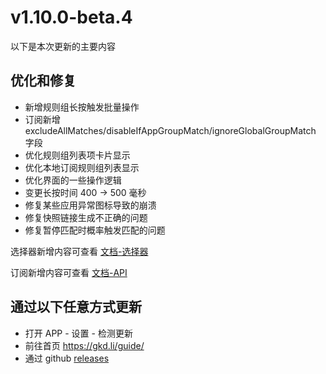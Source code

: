 # v1.10.0-beta.4

以下是本次更新的主要内容

## 优化和修复

- 新增规则组长按触发批量操作
- 订阅新增 excludeAllMatches/disableIfAppGroupMatch/ignoreGlobalGroupMatch 字段
- 优化规则组列表项卡片显示
- 优化本地订阅规则组列表显示
- 优化界面的一些操作逻辑
- 变更长按时间 400 -> 500 毫秒
- 修复某些应用异常图标导致的崩溃
- 修复快照链接生成不正确的问题
- 修复暂停匹配时概率触发匹配的问题

选择器新增内容可查看 [文档-选择器](https://gkd.li/guide/selector)

订阅新增内容可查看 [文档-API](https://gkd.li/api/)

## 通过以下任意方式更新

- 打开 APP - 设置 - 检测更新
- 前往首页 <https://gkd.li/guide/>
- 通过 github [releases](https://github.com/gkd-kit/gkd/releases)
